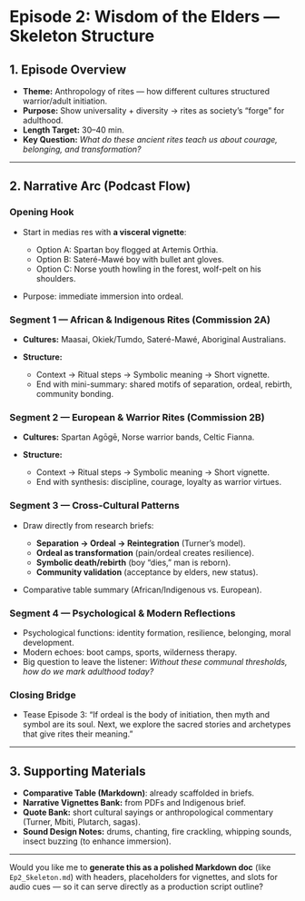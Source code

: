 # **Episode 2: Wisdom of the Elders — Skeleton Structure**

## 1. Episode Overview

* **Theme:** Anthropology of rites — how different cultures structured warrior/adult initiation.
* **Purpose:** Show universality + diversity → rites as society’s “forge” for adulthood.
* **Length Target:** 30–40 min.
* **Key Question:** *What do these ancient rites teach us about courage, belonging, and transformation?*

---

## 2. Narrative Arc (Podcast Flow)

### **Opening Hook**

* Start in medias res with **a visceral vignette**:

  * Option A: Spartan boy flogged at Artemis Orthia.
  * Option B: Sateré-Mawé boy with bullet ant gloves.
  * Option C: Norse youth howling in the forest, wolf-pelt on his shoulders.
* Purpose: immediate immersion into ordeal.

### **Segment 1 — African & Indigenous Rites (Commission 2A)**

* **Cultures:** Maasai, Okiek/Tumdo, Sateré-Mawé, Aboriginal Australians.
* **Structure:**

  * Context → Ritual steps → Symbolic meaning → Short vignette.
  * End with mini-summary: shared motifs of separation, ordeal, rebirth, community bonding.

### **Segment 2 — European & Warrior Rites (Commission 2B)**

* **Cultures:** Spartan Agōgē, Norse warrior bands, Celtic Fianna.
* **Structure:**

  * Context → Ritual steps → Symbolic meaning → Short vignette.
  * End with synthesis: discipline, courage, loyalty as warrior virtues.

### **Segment 3 — Cross-Cultural Patterns**

* Draw directly from research briefs:

  * **Separation → Ordeal → Reintegration** (Turner’s model).
  * **Ordeal as transformation** (pain/ordeal creates resilience).
  * **Symbolic death/rebirth** (boy “dies,” man is reborn).
  * **Community validation** (acceptance by elders, new status).
* Comparative table summary (African/Indigenous vs. European).

### **Segment 4 — Psychological & Modern Reflections**

* Psychological functions: identity formation, resilience, belonging, moral development.
* Modern echoes: boot camps, sports, wilderness therapy.
* Big question to leave the listener: *Without these communal thresholds, how do we mark adulthood today?*

### **Closing Bridge**

* Tease Episode 3: “If ordeal is the body of initiation, then myth and symbol are its soul. Next, we explore the sacred stories and archetypes that give rites their meaning.”

---

## 3. Supporting Materials

* **Comparative Table (Markdown)**: already scaffolded in briefs.
* **Narrative Vignettes Bank:** from PDFs and Indigenous brief.
* **Quote Bank:** short cultural sayings or anthropological commentary (Turner, Mbiti, Plutarch, sagas).
* **Sound Design Notes:** drums, chanting, fire crackling, whipping sounds, insect buzzing (to enhance immersion).

---

Would you like me to **generate this as a polished Markdown doc** (like `Ep2_Skeleton.md`) with headers, placeholders for vignettes, and slots for audio cues — so it can serve directly as a production script outline?
